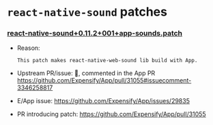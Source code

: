 # `react-native-sound` patches

### [react-native-sound+0.11.2+001+app-sounds.patch](react-native-sound+0.11.2+001+app-sounds.patch)

- Reason:
  
    ```
    This patch makes react-native-web-sound lib build with App.
    ```
  
- Upstream PR/issue: 🛑, commented in the App PR https://github.com/Expensify/App/pull/31055#issuecomment-3346258817
- E/App issue: https://github.com/Expensify/App/issues/29835
- PR introducing patch: https://github.com/Expensify/App/pull/31055